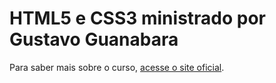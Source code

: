 # HTML5 e CSS3 ministrado por Gustavo Guanabara

Para saber mais sobre o curso, [acesse o site oficial](https://www.cursoemvideo.com/curso/html5-css3-modulo1/).